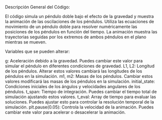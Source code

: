 Descripción General del Código:

El código simula un péndulo doble bajo el efecto de la gravedad y muestra la animación de las oscilaciones de los péndulos.
Utiliza las ecuaciones de movimiento de un péndulo doble para resolver numéricamente las posiciones de los péndulos en función del tiempo.
La animación muestra las trayectorias seguidas por los extremos de ambos péndulos en el plano mientras se mueven.

Variables que se pueden alterar:

g: Aceleración debido a la gravedad. Puedes cambiar este valor para simular el péndulo en diferentes condiciones de gravedad.
L1, L2: Longitud de los péndulos. Alterar estos valores cambiará las longitudes de los péndulos en la simulación.
m1, m2: Masas de los péndulos. Cambiar estos valores modificará las masas de los péndulos en la simulación.
initial_state: Condiciones iniciales de los ángulos y velocidades angulares de los péndulos.
t_span: Tiempo de integración. Puedes cambiar el tiempo total de simulación ajustando estos valores.
t_eval: Array de tiempo para evaluar las soluciones. Puedes ajustar esto para controlar la resolución temporal de la simulación.
plt.pause(0.05): Controla la velocidad de la animación. Puedes cambiar este valor para acelerar o desacelerar la animación.
